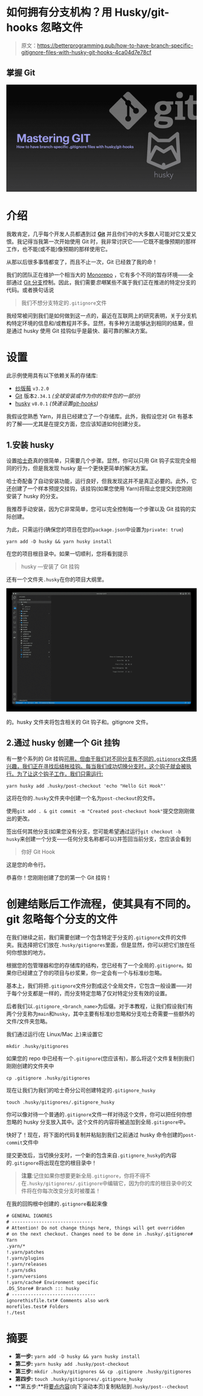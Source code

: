 # 如何拥有分支机构？用 Husky/git-hooks 忽略文件

> 原文：<https://betterprogramming.pub/how-to-have-branch-specific-gitignore-files-with-husky-git-hooks-4ca04d7e78cf>

## 掌握 Git

![](img/642fda77af6e375bd797e088b92db813.png)

# 介绍

我敢肯定，几乎每个开发人员都遇到过 [**Git**](https://git-scm.com) 并且你们中的大多数人可能对它又爱又恨。我记得当我第一次开始使用 Git 时，我非常讨厌它——它既不能像预期的那样工作，也不能(或不能)像预期的那样使用它。

从那以后很多事情都变了，而且不止一次，Git 已经救了我的命！

我们的团队正在维护一个相当大的 [Monorepo](https://en.wikipedia.org/wiki/Monorepo) ，它有多个不同的暂存环境——全部通过 [Git 分支](https://git-scm.com/docs/git-branch)控制。因此，我们需要*忽略*某些不属于我们正在推进的特定分支的代码。或者换句话说

> 我们不想分支特定的`.gitignore`文件

我经常被问到我们是如何做到这一点的，最近在互联网上的研究表明，关于分支机构特定环境的信息和/或教程并不多。显然，有多种方法能够达到相同的结果，但是通过 husky 使用 Git 挂钩似乎是最快、最可靠的解决方案。

# 设置

此示例使用具有以下依赖关系的存储库:

*   [纱版莓](https://yarnpkg.com/getting-started/install) `v3.2.0`
*   [Git](https://git-scm.com/downloads) 版本`2.34.1` *(全球安装或作为你的软件包的一部分)*
*   [husky](https://typicode.github.io/husky/) `v8.0.1` *(快速设置*[*git-hooks*](https://git-scm.com/book/en/v2/Customizing-Git-Git-Hooks)*)*

我假设您熟悉 Yarn，并且已经建立了一个存储库。此外，我假设您对 Git 有基本的了解——尤其是在提交方面，您应该知道如何创建分支。

## 1.安装 husky

设置[哈士奇](https://typicode.github.io/husky/#/?id=install)真的很简单，只需要几个步骤。显然，你可以只用 Git 钩子实现完全相同的行为，但是我发现 husky 是一个更快更简单的解决方案。

哈士奇配备了自动安装功能，运行良好，但我发现这并不是真正必要的。此外，它还创建了一个样本预提交挂钩，该挂钩(如果您使用 Yarn)将阻止您提交到您刚刚安装了 husky 的分支。

我推荐手动安装，因为它非常简单，您可以完全控制每一个步骤以及 Git 挂钩的实际创建。

为此，只需运行(确保您的项目在您的`package.json`中设置为`private: true`)

```
yarn add -D husky && yarn husky install
```

在您的项目根目录中。如果一切顺利，您将看到提示

> husky —安装了 Git 挂钩

还有一个文件夹`.husky`在你的项目大纲里。

![](img/ddacc21339a9953e69309b2c7437ae41.png)

的。husky 文件夹将包含相关的 Git 钩子和。gitignore 文件。

## 2.通过 husky 创建一个 Git 挂钩

有一整个系列的 Git 挂钩[可用，但由于我们对不同分支有不同的`.gitignore`文件感兴趣，我们正在寻找后结帐挂钩。每当我们成功切换分支时，这个钩子就会被执行。为了让这个钩子工作，我们只需运行:](https://git-scm.com/book/en/v2/Customizing-Git-Git-Hooks)

```
yarn husky add .husky/post-checkout 'echo "Hello Git Hook"'
```

这将在你的`.husky`文件夹中创建一个名为`post-checkout`的文件。

使用`git add . & git commit -m "Created post-checkout hook"`提交您刚刚做出的更改。

签出任何其他分支(如果您没有分支，您可能希望通过运行`git checkout -b husky`来创建一个分支——任何分支名称都可以)并签回当前分支，您应该会看到

> 你好 Git Hook

这是您的命令行。

恭喜你！您刚刚创建了您的第一个 Git 挂钩！

# 创建结账后工作流程，使其具有不同的。git 忽略每个分支的文件

在我们继续之前，我们需要创建一个包含特定于分支的`.gitignore`文件的文件夹。我选择把它们放在`.husky/gitignores`里面，但是显然，你可以把它们放在任何你想放的地方。

根据您的包管理器和您的存储库的结构，您已经有了一个全局的`.gitignore`。如果你已经建立了你的项目与纱浆果，你一定会有一个与标准纱忽略。

基本上，我们将把`.gitignore`文件分割成这个全局文件，它包含一般设置——对于每个分支都是一样的，而分支特定忽略了仅对特定分支有效的设置。

后者我们以`.gitignore_<branch_name>`为后缀。对于本教程，让我们假设我们有两个分支称为`main`和`husky`，其中主要有标准纱忽略和分支哈士奇需要一些额外的文件/文件夹忽略。

我们通过运行(在 Linux/Mac 上)来设置它

```
mkdir .husky/gitignores
```

如果您的 repo 中已经有一个`.gitignore`(您应该有)，那么将这个文件复制到我们刚刚创建的文件夹中

```
cp .gitignore .husky/gitignores
```

现在让我们为我们的哈士奇分公司创建特定的`.gitignore_husky`

```
touch .husky/gitignores/.gitignore_husky
```

你可以像对待一个普通的`.gitignore`文件一样对待这个文件，你可以把任何你想忽略的 husky 分支放入其中。这个文件的内容将被追加到全局`.gitignore`中。

快好了！现在，将下面的代码复制并粘贴到我们之前通过 husky 命令创建的`post-commit`文件中

提交更改后，当切换分支时，一个新的包含来自`.gitignore_husky`的内容的`.gitignore`将出现在您的根目录中！

> **注意**:记住如果你想要更新全局`.gitignore`，你将不得不在`.husky/gitignores/.gitignore`中编辑它，因为你的库的根目录中的文件将在你每次改变分支时被覆盖！

在我的回购根中创建的`.gitignore`看起来像

```
# GENERAL IGNORES
# ------------------------------
# Attention! Do not change things here, things will get overridden
# on the next checkout. Changes need to be done in .husky/.gitignore# Yarn
.yarn/*
!.yarn/patches
!.yarn/plugins
!.yarn/releases
!.yarn/sdks
!.yarn/versions
!.yarn/cache# Environment specific
.DS_Store# Branch ::: husky
# -------------------------------
ignorethisfile.txt# Comments also work
morefiles.test# Folders
!./test
```

# 摘要

*   **第一步:** `yarn add -D husky && yarn husky install`
*   **第二步:** `yarn husky add .husky/post-checkout`
*   **第三步:** `mkdir .husky/gitignores && cp .gitignore .husky/gitignores`
*   **第四步:** `touch .husky/gitignores/.gitignore_husky`
*   **第五步:**将[要点内容](https://gist.github.com/Poolshark/52e9ee27ddad34faff282f9b1f716bc9)(向下滚动本页)复制粘贴到`.husky/post--checkout`